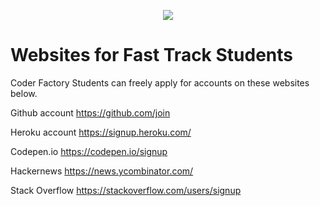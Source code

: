 <p align="center"><img src="https://github.com/coder-factory-academy/cf-guidline-css/blob/master/CFA.png"></p>


# Websites for Fast Track Students

Coder Factory Students can freely apply for accounts on these websites below.

Github account
https://github.com/join


Heroku account
https://signup.heroku.com/


Codepen.io
https://codepen.io/signup


Hackernews
https://news.ycombinator.com/


Stack Overflow
https://stackoverflow.com/users/signup

